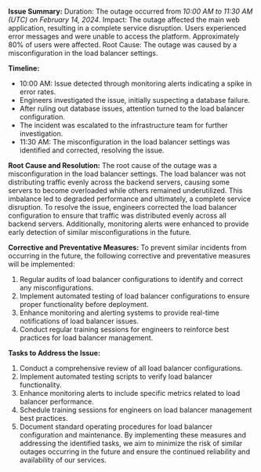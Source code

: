 **Issue Summary:**
Duration: The outage occurred from *10:00 AM to 11:30 AM (UTC) on February 14, 2024*.
Impact: The outage affected the main web application, resulting in a complete service disruption. Users experienced error messages and were unable to access the platform. Approximately 80% of users were affected.
Root Cause: The outage was caused by a misconfiguration in the load balancer settings.

**Timeline:**
- 10:00 AM: Issue detected through monitoring alerts indicating a spike in error rates.
- Engineers investigated the issue, initially suspecting a database failure.
- After ruling out database issues, attention turned to the load balancer configuration.
- The incident was escalated to the infrastructure team for further investigation.
- 11:30 AM: The misconfiguration in the load balancer settings was identified and corrected, resolving the issue.

**Root Cause and Resolution:**
The root cause of the outage was a misconfiguration in the load balancer settings. The load balancer was not distributing traffic evenly across the backend servers, causing some servers to become overloaded while others remained underutilized. This imbalance led to degraded performance and ultimately, a complete service disruption.
To resolve the issue, engineers corrected the load balancer configuration to ensure that traffic was distributed evenly across all backend servers. Additionally, monitoring alerts were enhanced to provide early detection of similar misconfigurations in the future.

**Corrective and Preventative Measures:**
To prevent similar incidents from occurring in the future, the following corrective and preventative measures will be implemented:
1. Regular audits of load balancer configurations to identify and correct any misconfigurations.
2. Implement automated testing of load balancer configurations to ensure proper functionality before deployment.
3. Enhance monitoring and alerting systems to provide real-time notifications of load balancer issues.
4. Conduct regular training sessions for engineers to reinforce best practices for load balancer management.

**Tasks to Address the Issue:**
1. Conduct a comprehensive review of all load balancer configurations.
2. Implement automated testing scripts to verify load balancer functionality.
3. Enhance monitoring alerts to include specific metrics related to load balancer performance.
4. Schedule training sessions for engineers on load balancer management best practices.
5. Document standard operating procedures for load balancer configuration and maintenance.
By implementing these measures and addressing the identified tasks, we aim to minimize the risk of similar outages occurring in the future and ensure the continued reliability and availability of our services.

